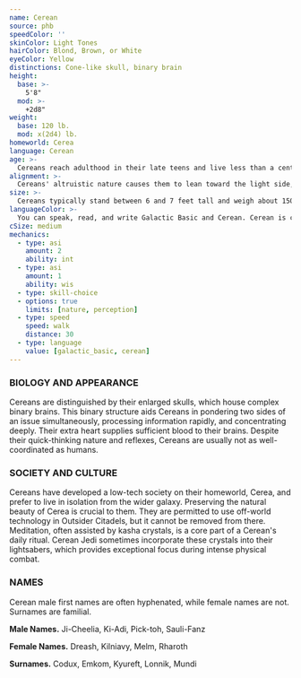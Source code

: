 ```yaml
---
name: Cerean
source: phb
speedColor: ''
skinColor: Light Tones
hairColor: Blond, Brown, or White
eyeColor: Yellow
distinctions: Cone-like skull, binary brain
height:
  base: >-
    5'8"
  mod: >-
    +2d8"
weight:
  base: 120 lb.
  mod: x(2d4) lb.
homeworld: Cerea
language: Cerean
age: >-
  Cereans reach adulthood in their late teens and live less than a century.
alignment: >-
  Cereans' altruistic nature causes them to lean toward the light side, though there are exceptions.
size: >-
  Cereans typically stand between 6 and 7 feet tall and weigh about 150 lbs. Regardless of your position in that range, your size is Medium.
languageColor: >-
  You can speak, read, and write Galactic Basic and Cerean. Cerean is characterized by its gravelly sounds.
cSize: medium
mechanics:
  - type: asi
    amount: 2
    ability: int
  - type: asi
    amount: 1
    ability: wis
  - type: skill-choice
  - options: true
    limits: [nature, perception]
  - type: speed
    speed: walk
    distance: 30
  - type: language
    value: [galactic_basic, cerean]
---
```

### BIOLOGY AND APPEARANCE
Cereans are distinguished by their enlarged skulls, which house complex binary brains. This binary structure aids Cereans in pondering two sides of an issue simultaneously, processing information rapidly, and concentrating deeply. Their extra heart supplies sufficient blood to their brains. Despite their quick-thinking nature and reflexes, Cereans are usually not as well-coordinated as humans.

### SOCIETY AND CULTURE
Cereans have developed a low-tech society on their homeworld, Cerea, and prefer to live in isolation from the wider galaxy. Preserving the natural beauty of Cerea is crucial to them. They are permitted to use off-world technology in Outsider Citadels, but it cannot be removed from there. Meditation, often assisted by kasha crystals, is a core part of a Cerean's daily ritual. Cerean Jedi sometimes incorporate these crystals into their lightsabers, which provides exceptional focus during intense physical combat.

### NAMES
Cerean male first names are often hyphenated, while female names are not. Surnames are familial.

__Male Names.__ Ji-Cheelia, Ki-Adi, Pick-toh, Sauli-Fanz

__Female Names.__ Dreash, Kilniavy, Melm, Rharoth

__Surnames.__ Codux, Emkom, Kyureft, Lonnik, Mundi